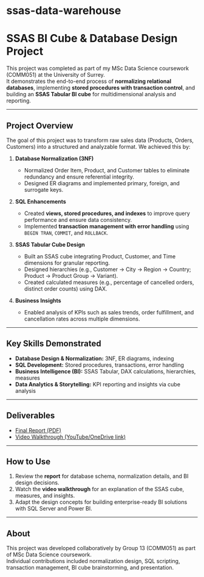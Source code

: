 # ssas-data-warehouse

# SSAS BI Cube & Database Design Project

This project was completed as part of my MSc Data Science coursework (COMM051) at the University of Surrey.  
It demonstrates the end-to-end process of **normalizing relational databases**, implementing **stored procedures with transaction control**, and building an **SSAS Tabular BI cube** for multidimensional analysis and reporting.

---

## Project Overview

The goal of this project was to transform raw sales data (Products, Orders, Customers) into a structured and analyzable format. We achieved this by:

1. **Database Normalization (3NF)**  
   - Normalized Order Item, Product, and Customer tables to eliminate redundancy and ensure referential integrity.  
   - Designed ER diagrams and implemented primary, foreign, and surrogate keys.  

2. **SQL Enhancements**  
   - Created **views, stored procedures, and indexes** to improve query performance and ensure data consistency.  
   - Implemented **transaction management with error handling** using `BEGIN TRAN`, `COMMIT`, and `ROLLBACK`.

3. **SSAS Tabular Cube Design**  
   - Built an SSAS cube integrating Product, Customer, and Time dimensions for granular reporting.  
   - Designed hierarchies (e.g., Customer → City → Region → Country; Product → Product Group → Variant).  
   - Created calculated measures (e.g., percentage of cancelled orders, distinct order counts) using DAX.

4. **Business Insights**  
   - Enabled analysis of KPIs such as sales trends, order fulfillment, and cancellation rates across multiple dimensions.

---

## Key Skills Demonstrated

- **Database Design & Normalization:** 3NF, ER diagrams, indexing  
- **SQL Development:** Stored procedures, transactions, error handling  
- **Business Intelligence (BI):** SSAS Tabular, DAX calculations, hierarchies, measures  
- **Data Analytics & Storytelling:** KPI reporting and insights via cube analysis

---

## Deliverables

- [Final Report (PDF)](link-to-report)  
- [Video Walkthrough (YouTube/OneDrive link)](link-to-video)  

---

## How to Use

1. Review the **report** for database schema, normalization details, and BI design decisions.  
2. Watch the **video walkthrough** for an explanation of the SSAS cube, measures, and insights.  
3. Adapt the design concepts for building enterprise-ready BI solutions with SQL Server and Power BI.

---

## About

This project was developed collaboratively by Group 13 (COMM051) as part of MSc Data Science coursework.  
Individual contributions included normalization design, SQL scripting, transaction management, BI cube brainstorming, and presentation.

